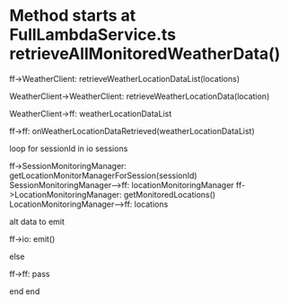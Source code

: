 # Method starts at FullLambdaService.ts retrieveAllMonitoredWeatherData()

ff->WeatherClient: retrieveWeatherLocationDataList(locations)

WeatherClient->WeatherClient: retrieveWeatherLocationData(location)

WeatherClient->ff: weatherLocationDataList

ff->ff: onWeatherLocationDataRetrieved(weatherLocationDataList)

loop for sessionId in io sessions

ff->SessionMonitoringManager: getLocationMonitorManagerForSession(sessionId)
SessionMonitoringManager-->ff: locationMonitoringManager
ff->LocationMonitoringManager: getMonitoredLocations()
LocationMonitoringManager-->ff: locations

alt data to emit

ff->io: emit()



else 

ff->ff: pass

end 
end
